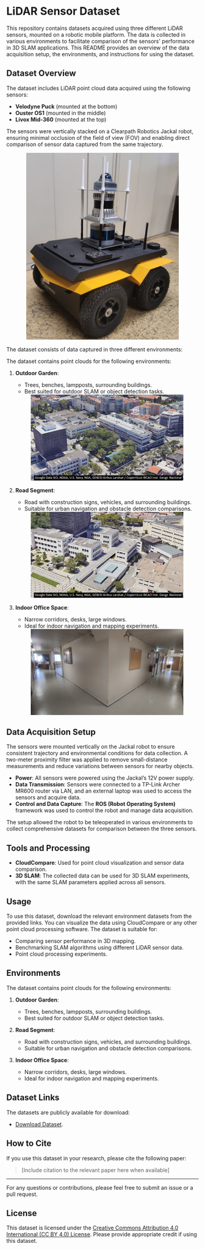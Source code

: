 # LiDAR Sensor Dataset

This repository contains datasets acquired using three different LiDAR sensors, mounted on a robotic mobile platform. The data is collected in various environments to facilitate comparison of the sensors' performance in 3D SLAM applications. This README provides an overview of the data acquisition setup, the environments, and instructions for using the dataset.

## Dataset Overview

The dataset includes LiDAR point cloud data acquired using the following sensors:

- **Velodyne Puck** (mounted at the bottom)
- **Ouster OS1** (mounted in the middle)
- **Livox Mid-360** (mounted at the top)

The sensors were vertically stacked on a Clearpath Robotics Jackal robot, ensuring minimal occlusion of the field of view (FOV) and enabling direct comparison of sensor data captured from the same trajectory.

<div align="center">
  <img src="images/setup.jpg" alt="LiDAR setup on Jackal robot" width="400"/>
</div>

The dataset consists of data captured in three different environments:

The dataset contains point clouds for the following environments:

1. **Outdoor Garden**: 
   - Trees, benches, lampposts, surrounding buildings.
   - Best suited for outdoor SLAM or object detection tasks.
   
   <div align="center">
     <img src="images/google_earth_garden_range_att.jpg" alt="Outdoor Garden" width="400"/>
   </div>

3. **Road Segment**: 
   - Road with construction signs, vehicles, and surrounding buildings.
   - Suitable for urban navigation and obstacle detection comparisons.
   
   <div align="center">
     <img src="images/google_earth_road_att.jpg" alt="Road Segment" width="400"/>
   </div>

5. **Indoor Office Space**: 
   - Narrow corridors, desks, large windows.
   - Ideal for indoor navigation and mapping experiments.
   
   <div align="center">
     <img src="images/corridor.jpg" alt="Indoor Office Space" width="400"/>
   </div>

## Data Acquisition Setup

The sensors were mounted vertically on the Jackal robot to ensure consistent trajectory and environmental conditions for data collection. A two-meter proximity filter was applied to remove small-distance measurements and reduce variations between sensors for nearby objects.

- **Power**: All sensors were powered using the Jackal’s 12V power supply.
- **Data Transmission**: Sensors were connected to a TP-Link Archer MR600 router via LAN, and an external laptop was used to access the sensors and acquire data.
- **Control and Data Capture**: The **ROS (Robot Operating System)** framework was used to control the robot and manage data acquisition.

The setup allowed the robot to be teleoperated in various environments to collect comprehensive datasets for comparison between the three sensors.

## Tools and Processing

- **CloudCompare**: Used for point cloud visualization and sensor data comparison.
- **3D SLAM**: The collected data can be used for 3D SLAM experiments, with the same SLAM parameters applied across all sensors.

## Usage

To use this dataset, download the relevant environment datasets from the provided links. You can visualize the data using CloudCompare or any other point cloud processing software. The dataset is suitable for:

- Comparing sensor performance in 3D mapping.
- Benchmarking SLAM algorithms using different LiDAR sensor data.
- Point cloud processing experiments.

## Environments

The dataset contains point clouds for the following environments:

1. **Outdoor Garden**: 
   - Trees, benches, lampposts, surrounding buildings.
   - Best suited for outdoor SLAM or object detection tasks.
   
2. **Road Segment**: 
   - Road with construction signs, vehicles, and surrounding buildings.
   - Suitable for urban navigation and obstacle detection comparisons.
   
3. **Indoor Office Space**: 
   - Narrow corridors, desks, large windows.
   - Ideal for indoor navigation and mapping experiments.

## Dataset Links

The datasets are publicly available for download:

- [Download Dataset](https://ulisboa-my.sharepoint.com/:f:/g/personal/ist181272_tecnico_ulisboa_pt/ElBsT6U2FydElryo7fxur94BgxCxNkYMpErUhsex16xmSw?e=PBsuiW).

## How to Cite

If you use this dataset in your research, please cite the following paper:

> [Include citation to the relevant paper here when available]

---

For any questions or contributions, please feel free to submit an issue or a pull request.

## License

This dataset is licensed under the [Creative Commons Attribution 4.0 International (CC BY 4.0) License](https://creativecommons.org/licenses/by/4.0/). Please provide appropriate credit if using this dataset.